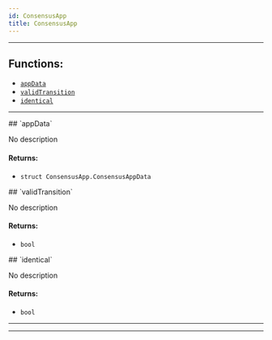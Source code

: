 ```yaml
---
id: ConsensusApp
title: ConsensusApp
---
```




***
## Functions:
- [`appData`](#appData)
- [`validTransition`](#validTransition)
- [`identical`](#identical)
***
<a id=appData />
## `appData`

No description


#### Returns:
- `struct ConsensusApp.ConsensusAppData`

<a id=validTransition />
## `validTransition`

No description


#### Returns:
- `bool`

<a id=identical />
## `identical`

No description


#### Returns:
- `bool`


***
***
